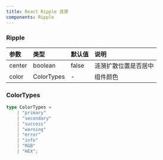 ```yaml
---
title: React Ripple 涟漪
components: Ripple
---
```


### Ripple

| 参数   | 类型       | 默认值 | 说明                 |
| :----- | :--------- | :----- | :------------------- |
| center | boolean    | false  | 涟漪扩散位置是否居中 |
| color  | ColorTypes | -      | 组件颜色             |

### ColorTypes

```ts
type ColorTypes =
    | "primary"
    | "secondary"
    | "success"
    | "warning"
    | "error"
    | "info"
    | "RGB"
    | "HEX";
```
